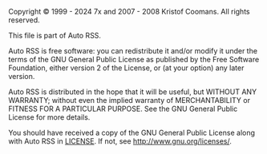 ﻿Copyright © 1999 - 2024 7x and 2007 - 2008 Kristof Coomans. All rights reserved.

This file is part of Auto RSS.

Auto RSS is free software: you can redistribute it and/or modify
it under the terms of the GNU General Public License as published by
the Free Software Foundation, either version 2 of the License, or
(at your option) any later version.

Auto RSS is distributed in the hope that it will be useful,
but WITHOUT ANY WARRANTY; without even the implied warranty of
MERCHANTABILITY or FITNESS FOR A PARTICULAR PURPOSE.  See the
GNU General Public License for more details.

You should have received a copy of the GNU General Public License
along with Auto RSS in [LICENSE](LICENSE.md).
If not, see <http://www.gnu.org/licenses/>.

